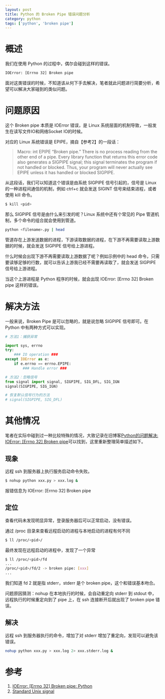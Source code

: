 ```yaml
---
layout: post
title: Python 的 Broken Pipe 错误问题分析 
category: python
tags: ['python', 'broken pipe']
---
```


# 概述

我们在使用 Python 的过程中，偶尔会碰到这样的错误。

```bash
IOError: [Errno 32] Broken pipe
```

面对这类错误的时候，不知道该从何下手去解决，笔者就此问题进行简要分析，希望可以解决大家碰到的类似问题。

# 问题原因

这个 Broken pipe 本质是 IOError 错误，是 Linux 系统层面的机制导致，一般发生在读写文件IO和网络Socket IO的时候。

对应的 Linux 系统错误是 EPIPE，摘自【参考2】的一段话：

>Macro: int EPIPE
>“Broken pipe.” There is no process reading from the other end of a pipe. Every library function that returns this error code also generates a SIGPIPE signal; this signal terminates the program if not handled or blocked. Thus, your program will never actually see EPIPE unless it has handled or blocked SIGPIPE.

从这段话，我们可以知道这个错误是由系统 SIGPIPE 信号引起的，信号是 Linux 的一种进程间通信的机制，例如 ctrl+c 就会发送 SIGINT 信号来结束进程，或者使用 kill 命令。

```bash
$ kill <pid>
```

那么 SIGPIPE 信号是由什么来引发的呢？Linux 系统中还有个常见的 Pipe 管道机制，多个命令的组合就会使用到管道。

```bash
python <filename>.py | head
```

管道存在上游发送数据的进程，下游读取数据的进程，在下游不再需要读取上游数据的时候，就会发送 SIGPIPE 信号给上游进程。

什么时候会出现下游不再需要读取上游数据了呢？例如示例中的 head 命令，只需要读够足够的行数，就可以告诉上游我已经不需要再读取了，就会发送 SIGPIPE 信号给上游进程。

当这个上游进程是 Python 程序的时候，就会出现 IOError: [Errno 32] Broken pipe 这样的错误。

# 解决方法

一般来说，Broken Pipe 是可以忽略的，就是说忽略 SIGPIPE 信号即可。在 Python 中有两种方式可以实现。

```python
# 方法1：捕获异常

import sys, errno
try:
    ### IO operation ###
except IOError as e:
    if e.errno == errno.EPIPE:
        ### Handle error ###

# 方法2：忽略信号
from signal import signal, SIGPIPE, SIG_DFL, SIG_IGN
signal(SIGPIPE, SIG_IGN)

# 恢复默认信号行为的方法
# signal(SIGPIPE, SIG_DFL)
```

# 其他情况

笔者在实际中碰到过一种比较特殊的情况，大致记录在旧博客[Python的问题解决: IOError: [Errno 32] Broken pipe](https://www.cnblogs.com/icejoywoo/p/3908290.html)可以找到，这里重新整理简单描述如下。

## 现象

远程 ssh 到服务器上执行服务启动命令失败。

```bash
$ nohup python xxx.py > xxx.log &
```

报错信息为 IOError: [Errno 32] Broken pipe

## 定位

查看代码未发现明显异常，登录服务器后可以正常启动，没有错误。

通过 /proc 目录来查看远程启动的进程与本地启动的进程有何不同

```bash
$ ll /proc/<pid>/
```

最终发现在远程启动的进程中，发现了一个异常

```bash
$ ll /proc/<pid>/fd
...
/proc/<pid>/fd/2 -> broken pipe: [xxx]
...
```

我们知道 fd 2 就是指 stderr，stderr 是个 broken pipe，这个和错误基本吻合。

问题原因猜测：nohup 在本地执行的时候，会自动重定向 stderr 到 stdout 中，远程执行的时候重定向到了 pipe 上，在 ssh 连接断开后就出现了 broken pipe 错误。

## 解决

远程 ssh 到服务器执行的命令，增加了对 stderr 增加了重定向，发现可以避免该错误。

```bash
nohup python xxx.py > xxx.log 2> xxx.stderr.log &
```

# 参考

1. [IOError: [Errno 32] Broken pipe: Python](https://stackoverflow.com/questions/14207708/ioerror-errno-32-broken-pipe-python/30091579#30091579)
2. [Standard Unix signal](https://www.gnu.org/software/libc/manual/html_mono/libc.html#Error-Codes)